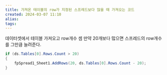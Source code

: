 ```yaml
---
title: 가져온 테이블의 row가 지정된 스프레드보다 많을 때 가져오는 코드
created: 2024-03-07 11:10
alias:
tags:
---
```

데이터셋에서 테이블 가져오고 row개수 셈
만약 20개보다 많으면 스프레드의 row개수를 그만큼 늘려준다.
```cs
if (ds.Tables[0].Rows.Count > 20)
{
    fpSpread1_Sheet1.AddRows(20, ds.Tables[0].Rows.Count - 20);
}
```


